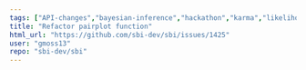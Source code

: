 ```yaml
---
tags: ["API-changes","bayesian-inference","hackathon","karma","likelihood-free-inference","machine-learning","parameter-estimation","pytorch","simulation-based-inference"]
title: "Refactor pairplot function"
html_url: "https://github.com/sbi-dev/sbi/issues/1425"
user: "gmoss13"
repo: "sbi-dev/sbi"
---
```


